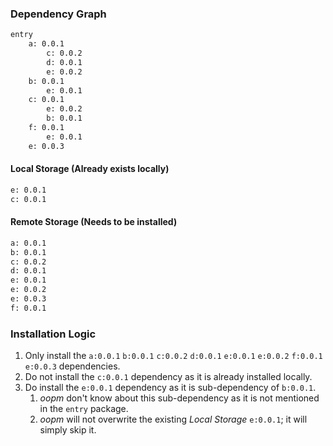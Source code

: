 
### Dependency Graph

```txt
entry
    a: 0.0.1
        c: 0.0.2
        d: 0.0.1
        e: 0.0.2
    b: 0.0.1
        e: 0.0.1
    c: 0.0.1
        e: 0.0.2
        b: 0.0.1
    f: 0.0.1
        e: 0.0.1
    e: 0.0.3
```

#### Local Storage (Already exists locally)

```txt
e: 0.0.1
c: 0.0.1
```

#### Remote Storage (Needs to be installed)

```txt
a: 0.0.1
b: 0.0.1
c: 0.0.2
d: 0.0.1
e: 0.0.1
e: 0.0.2
e: 0.0.3
f: 0.0.1
```

### Installation Logic

1. Only install the `a:0.0.1` `b:0.0.1` `c:0.0.2` `d:0.0.1` `e:0.0.1` `e:0.0.2` `f:0.0.1` `e:0.0.3` dependencies.
2. Do not install the `c:0.0.1` dependency as it is already installed locally.
3. Do install the `e:0.0.1` dependency as it is sub-dependency of `b:0.0.1`.
   1. _oopm_ don't know about this sub-dependency as it is not mentioned in the `entry` package.
   2. _oopm_ will not overwrite the existing _Local Storage_ `e:0.0.1`; it will simply skip it.
